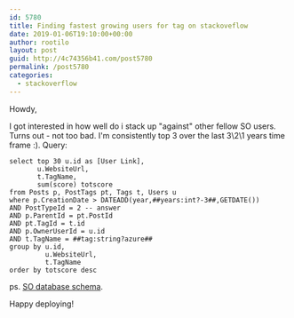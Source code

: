 ```yaml
---
id: 5780
title: Finding fastest growing users for tag on stackoveflow
date: 2019-01-06T19:10:00+00:00
author: rootilo
layout: post
guid: http://4c74356b41.com/post5780
permalink: /post5780
categories:
  - stackoverflow
---
```


Howdy,

I got interested in how well do i stack up "against" other fellow SO users. Turns out - not too bad. I'm consistently top 3 over the last 3\2\1 years time frame :). Query:

```
select top 30 u.id as [User Link],  
       u.WebsiteUrl,
       t.TagName,
       sum(score) totscore
from Posts p, PostTags pt, Tags t, Users u
where p.CreationDate > DATEADD(year,##years:int?-3##,GETDATE())
AND PostTypeId = 2 -- answer
AND p.ParentId = pt.PostId
AND pt.TagId = t.id
AND p.OwnerUserId = u.id
AND t.TagName = ##tag:string?azure##
group by u.id, 
         u.WebsiteUrl,
         t.TagName
order by totscore desc
```

ps. [SO database schema](https://meta.stackexchange.com/questions/2677/database-schema-documentation-for-the-public-data-dump-and-sede).

Happy deploying!